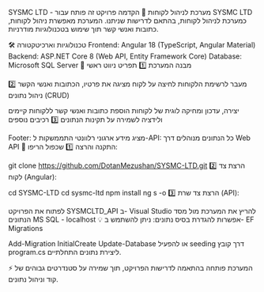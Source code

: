 SYSMC LTD - מערכת לניהול לקוחות
📌 הקדמה
פרויקט זה פותח עבור SYSMC LTD כמערכת לניהול לקוחות, בהתאם לדרישות שניתנו.
המערכת מאפשרת ניהול לקוחות, כתובות ואנשי קשר תוך שימוש בטכנולוגיות מודרניות.

🛠️ טכנולוגיות וארכיטקטורה
Frontend: Angular 18 (TypeScript, Angular Material)
Backend: ASP.NET Core 8 (Web API, Entity Framework Core)
Database: Microsoft SQL Server
📌 מבנה המערכת
1️⃣ תפריט ניווט ראשי

מעבר לרשימת הלקוחות
לחיצה על לקוח מציגה את פרטיו, הכתובות ואנשי הקשר
2️⃣ ניהול נתונים (CRUD)

יצירה, עדכון ומחיקה לוגית של לקוחות
הוספת כתובות ואנשי קשר ללקוחות קיימים
ולידציה לשמירה על תקינות הנתונים
3️⃣ רכיבים נוספים

Footer: מציג מידע ארגוני רלוונטי
התממשקות ל-API: כל הנתונים מנוהלים דרך Web API
🚀 התקנה והרצה
1️⃣ שכפול הריפו:

git clone https://github.com/DotanMezushan/SYSMC-LTD.git
2️⃣ הרצת צד לקוח (Angular):

cd SYSMC-LTD
cd sysmc-ltd
npm install
ng s -o
3️⃣ הרצת צד שרת (API):

לפתוח את הפרויקט SYSMCLTD_API ב- Visual Studio
להריץ את המערכת מול מסד הנתונים MS SQL - localhost
💡 אפשרות להגדרת בסיס נתונים:
ניתן להשתמש ב- EF Migrations

Add-Migration InitialCreate
Update-Database
או להפעיל seeding דרך קובץ program.cs ליצירת נתונים התחלתיים.

⚡ המערכת פותחה בהתאמה לדרישות הפרויקט, תוך שמירה על סטנדרטים גבוהים של קוד וניהול נתונים.
